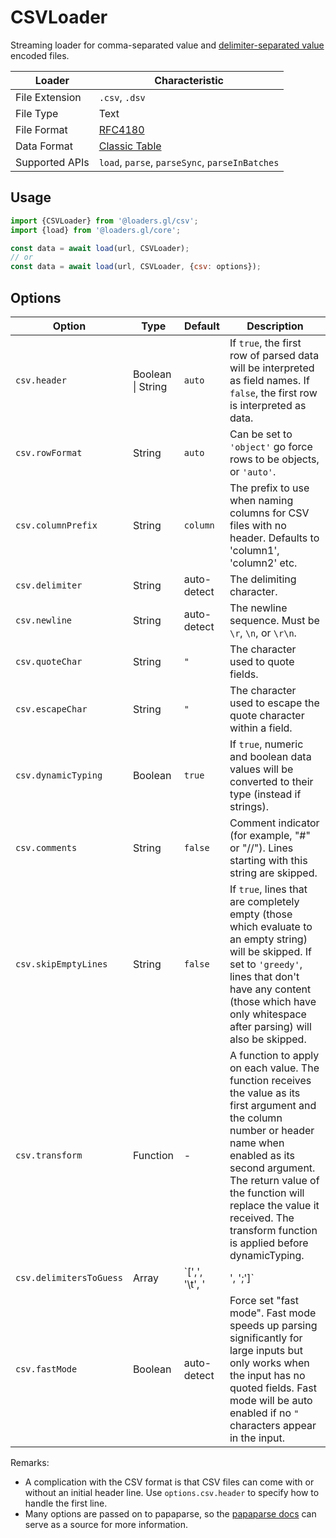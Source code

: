 # CSVLoader

Streaming loader for comma-separated value and [delimiter-separated value](https://en.wikipedia.org/wiki/Delimiter-separated_values) encoded files.

| Loader         | Characteristic                                       |
| -------------- | ---------------------------------------------------- |
| File Extension | `.csv`, `.dsv`                                       |
| File Type      | Text                                                 |
| File Format    | [RFC4180](https://tools.ietf.org/html/rfc4180)       |
| Data Format    | [Classic Table](/docs/specifications/category-table) |
| Supported APIs | `load`, `parse`, `parseSync`, `parseInBatches`       |

## Usage

```js
import {CSVLoader} from '@loaders.gl/csv';
import {load} from '@loaders.gl/core';

const data = await load(url, CSVLoader);
// or
const data = await load(url, CSVLoader, {csv: options});
```

## Options

| Option                  | Type              | Default                 | Description                                                                                                                                                                                                                                                                                     |
| ----------------------- | ----------------- | ----------------------- | ----------------------------------------------------------------------------------------------------------------------------------------------------------------------------------------------------------------------------------------------------------------------------------------------- |
| `csv.header`            | Boolean \| String | `auto`                  | If `true`, the first row of parsed data will be interpreted as field names. If `false`, the first row is interpreted as data.                                                                                                                                                                   |
| `csv.rowFormat`         | String            | `auto`                  | Can be set to `'object'` go force rows to be objects, or `'auto'`.                                                                                                                                                                                                                              |
| `csv.columnPrefix`      | String            | `column`                | The prefix to use when naming columns for CSV files with no header. Defaults to 'column1', 'column2' etc.                                                                                                                                                                                       |
| `csv.delimiter`         | String            | auto-detect             | The delimiting character.                                                                                                                                                                                                                                                                       |
| `csv.newline`           | String            | auto-detect             | The newline sequence. Must be `\r`, `\n`, or `\r\n`.                                                                                                                                                                                                                                            |
| `csv.quoteChar`         | String            | `"`                     | The character used to quote fields.                                                                                                                                                                                                                                                             |
| `csv.escapeChar`        | String            | `"`                     | The character used to escape the quote character within a field.                                                                                                                                                                                                                                |
| `csv.dynamicTyping`     | Boolean           | `true`                  | If `true`, numeric and boolean data values will be converted to their type (instead if strings).                                                                                                                                                                                                |
| `csv.comments`          | String            | `false`                 | Comment indicator (for example, "#" or "//"). Lines starting with this string are skipped.                                                                                                                                                                                                      |
| `csv.skipEmptyLines`    | String            | `false`                 | If `true`, lines that are completely empty (those which evaluate to an empty string) will be skipped. If set to `'greedy'`, lines that don't have any content (those which have only whitespace after parsing) will also be skipped.                                                            |
| `csv.transform`         | Function          | -                       | A function to apply on each value. The function receives the value as its first argument and the column number or header name when enabled as its second argument. The return value of the function will replace the value it received. The transform function is applied before dynamicTyping. |
| `csv.delimitersToGuess` | Array             | `[',', '\t', '|', ';']` | An array of delimiters to guess from if the `delimiter` option is not set.                                                                                                                                                                                                                      |
| `csv.fastMode`          | Boolean           | auto-detect             | Force set "fast mode". Fast mode speeds up parsing significantly for large inputs but only works when the input has no quoted fields. Fast mode will be auto enabled if no `"` characters appear in the input.                                                                                  |

Remarks:

- A complication with the CSV format is that CSV files can come with or without an initial header line. Use `options.csv.header` to specify how to handle the first line.
- Many options are passed on to papaparse, so the [papaparse docs](https://www.papaparse.com/docs#config) can serve as a source for more information.
